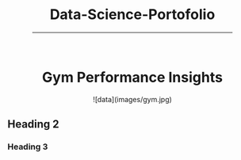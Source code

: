 <div align="center">
    <h1>Data-Science-Portofolio</h1>
</div>
<hr style="width: 80%; margin: auto;">
<br>
<br>

<div align="center">
     <h1>Gym Performance Insights</h1>
</div>

<div align="center">
    ![data](images/gym.jpg)
</div>

## Heading 2

### Heading 3
